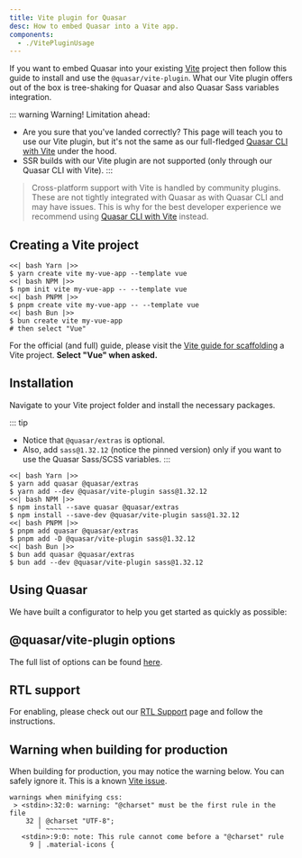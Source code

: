 ```yaml
---
title: Vite plugin for Quasar
desc: How to embed Quasar into a Vite app.
components:
  - ./VitePluginUsage
---
```


If you want to embed Quasar into your existing [Vite](https://vitejs.dev) project then follow this guide to install and use the `@quasar/vite-plugin`.
What our Vite plugin offers out of the box is tree-shaking for Quasar and also Quasar Sass variables integration.

::: warning Warning! Limitation ahead:
* Are you sure that you've landed correctly? This page will teach you to use our Vite plugin, but it's not the same as our full-fledged [Quasar CLI with Vite](/start/quasar-cli#installation-project-scaffolding) under the hood.
* SSR builds with our Vite plugin are not supported (only through our Quasar CLI with Vite).
:::

> Cross-platform support with Vite is handled by community plugins. These are not tightly integrated with Quasar as with Quasar CLI and may have issues. This is why for the best developer experience we recommend using [Quasar CLI with Vite](/start/quasar-cli#installation-project-scaffolding) instead.

## Creating a Vite project

```tabs
<<| bash Yarn |>>
$ yarn create vite my-vue-app --template vue
<<| bash NPM |>>
$ npm init vite my-vue-app -- --template vue
<<| bash PNPM |>>
$ pnpm create vite my-vue-app -- --template vue
<<| bash Bun |>>
$ bun create vite my-vue-app
# then select "Vue"
```

For the official (and full) guide, please visit the [Vite guide for scaffolding](https://vitejs.dev/guide/#scaffolding-your-first-vite-project) a Vite project. **Select "Vue" when asked.**

## Installation

Navigate to your Vite project folder and install the necessary packages.

::: tip
* Notice that `@quasar/extras` is optional.
* Also, add `sass@1.32.12` (notice the pinned version) only if you want to use the Quasar Sass/SCSS variables.
:::

```tabs
<<| bash Yarn |>>
$ yarn add quasar @quasar/extras
$ yarn add --dev @quasar/vite-plugin sass@1.32.12
<<| bash NPM |>>
$ npm install --save quasar @quasar/extras
$ npm install --save-dev @quasar/vite-plugin sass@1.32.12
<<| bash PNPM |>>
$ pnpm add quasar @quasar/extras
$ pnpm add -D @quasar/vite-plugin sass@1.32.12
<<| bash Bun |>>
$ bun add quasar @quasar/extras
$ bun add --dev @quasar/vite-plugin sass@1.32.12
```

## Using Quasar

We have built a configurator to help you get started as quickly as possible:

<vite-plugin-usage />

## @quasar/vite-plugin options

The full list of options can be found [here](https://github.com/quasarframework/quasar/blob/dev/vite-plugin/index.d.ts).

## RTL support

For enabling, please check out our [RTL Support](/options/rtl-support) page and follow the instructions.

## Warning when building for production

When building for production, you may notice the warning below. You can safely ignore it. This is a known [Vite issue](https://github.com/vitejs/vite/issues/4625).

```
warnings when minifying css:
 > <stdin>:32:0: warning: "@charset" must be the first rule in the file
    32 │ @charset "UTF-8";
       ╵ ~~~~~~~~
   <stdin>:9:0: note: This rule cannot come before a "@charset" rule
     9 │ .material-icons {
```
